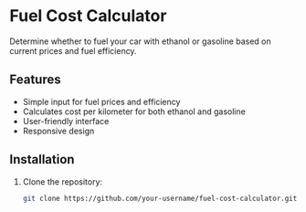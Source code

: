 # Fuel Cost Calculator

Determine whether to fuel your car with ethanol or gasoline based on current prices and fuel efficiency.

## Features
- Simple input for fuel prices and efficiency
- Calculates cost per kilometer for both ethanol and gasoline
- User-friendly interface
- Responsive design

## Installation

1. Clone the repository:
   ```bash
   git clone https://github.com/your-username/fuel-cost-calculator.git

